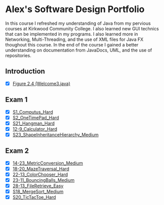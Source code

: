 # Alex's Software Design Portfolio
In this course I refreshed my understanding of Java from my pervious courses at Kirkwood Community College. I also learned new GUI technics that can be implemented in my programs. I also learned more in Networking, Multi-Threading, and the use of XML files for Java FX thoughout this course. In the end of the course I gained a better understanding on documentation from JavaDocs, UML, and the use of repositories.

## Introduction
- [x] [Figure 2.4 (Welcome3.java)](https://github.com/Aleyx4/Introduction-to-Software-Design-Fall-2017/tree/master/Figure%202.4%20(Welcome3.java) "Figure 2.4 (Welcome3.java)")

## Exam 1
- [x] [S1_Computus_Hard](https://github.com/Aleyx4/Introduction-to-Software-Design-Fall-2017/tree/master/S1_Computus_Hard "S1_Computus_Hard")
- [x] [S2_OneTimePad_Hard](https://github.com/Aleyx4/Introduction-to-Software-Design-Fall-2017/tree/master/S2_OneTimePad_Hard "S2_OneTimePad_Hard")
- [x] [S21_Hangman_Hard]("S21_Hangman_Hard")
- [x] [12-9_Calculator_Hard]("12-9_Calculator_Hard")
- [x] [S23_ShapeInheritanceHierarchy_Medium]("S23_ShapeInheritanceHierarchy_Medium")

## Exam 2
- [x] [14-23_MetricConversion_Medium]("14-23_MetricConversion_Medium")
- [x] [18-20_MazeTraversal_Hard]("18-20_MazeTraversal_Hard")
- [x] [22-13_ColorChooser_Hard]("22-13_ColorChooser_Hard")
- [x] [23-11_BouncingBalls_Medium]("23-11_BouncingBalls_Medium")
- [x] [28-13_FileRetrieve_Easy]("28-13_FileRetrieve_Easy")
- [x] [S18_MergeSort_Medium]("S18_MergeSort_Medium")
- [x] [S20_TicTacToe_Hard]("S20_TicTacToe_Hard")
